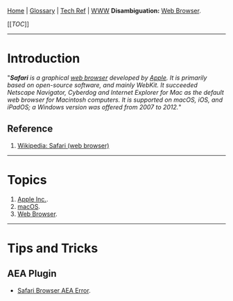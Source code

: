 [Home](/Slalom-LLC/Slalom-Consulting) | [Glossary](/Glossary) | [Tech Ref](/Tech-Ref) | [WWW](/Tech-Ref/WWW-\(World-Wide-Web\))
**Disambiguation:** [Web Browser](/Tech-Ref/WWW-\(World-Wide-Web\)/Web-Browser).

[[_TOC_]]

---
# Introduction
"_***Safari*** is a graphical [web browser](/Tech-Ref/WWW-\(World-Wide-Web\)/Web-Browser) developed by [Apple](/Tech-Ref/Apple-Inc). It is primarily based on open-source software, and mainly WebKit. It succeeded Netscape Navigator, Cyberdog and Internet Explorer for Mac as the default web browser for Macintosh computers. It is supported on macOS, iOS, and iPadOS; a Windows version was offered from 2007 to 2012._"

## Reference
1. [Wikipedia: Safari (web browser)](https://en.wikipedia.org/wiki/Safari_(web_browser))

---
# Topics
1. [Apple Inc.](/Tech-Ref/Apple-Inc).
1. [macOS](/Tech-Ref/Apple-Inc/Mac-\(Macintosh\)/macOS).
1. [Web Browser](/Tech-Ref/WWW-\(World-Wide-Web\)/Web-Browser).

---
# Tips and Tricks

## AEA Plugin
- [Safari Browser AEA Error](/Clients/Amazon/Terms-\(Amazon\)/AEA-\(Amazon-Enterprise-Access\)#safari-browser-error).